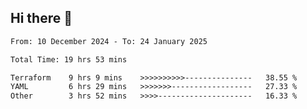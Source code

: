 ## Hi there 👋

<!-- TECHNOLOGIES:START -->
<!-- TECHNOLOGIES:END -->

<!--START_SECTION:waka-->

```txt
From: 10 December 2024 - To: 24 January 2025

Total Time: 19 hrs 53 mins

Terraform    9 hrs 9 mins    >>>>>>>>>>---------------   38.55 %
YAML         6 hrs 29 mins   >>>>>>>------------------   27.33 %
Other        3 hrs 52 mins   >>>>---------------------   16.33 %
```

<!--END_SECTION:waka-->

